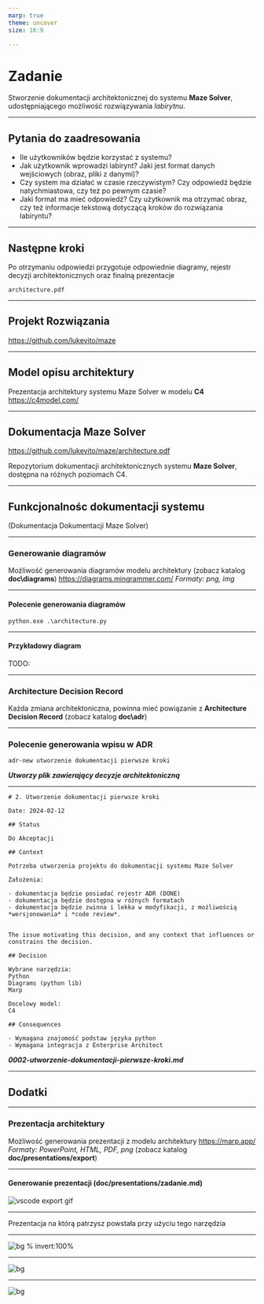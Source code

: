 ```yaml
---
marp: true
theme: uncover
size: 16:9

---
```


# Zadanie

Stworzenie dokumentacji architektonicznej do systemu **Maze Solver**, udostępniającego możliwość rozwiązywania *labirytnu*.

---

## Pytania do zaadresowania

* Ile użytkowników będzie korzystać z systemu?
* Jak użytkownik wprowadzi labirynt? Jaki jest format danych wejściowych (obraz, pliki z danymi)?
* Czy system ma działać w czasie rzeczywistym? Czy odpowiedź będzie natychmiastowa, czy też po pewnym czasie?
* Jaki format ma mieć odpowiedź? Czy użytkownik ma otrzymać obraz, czy też informacje tekstową dotyczącą kroków do rozwiązania labiryntu?

---

## Następne kroki

Po otrzymaniu odpowiedzi przygotuje odpowiednie diagramy, rejestr decyzji architektonicznych oraz finalną prezentacje

```architecture.pdf```

---

## Projekt Rozwiązania
<https://github.com/lukevito/maze>

---

## Model opisu architektury

Prezentacja architektury systemu Maze Solver  w modelu **C4**
<https://c4model.com/>

---

## Dokumentacja Maze Solver

<https://github.com/lukevito/maze/architecture.pdf>

Repozytorium dokumentacji architektonicznych systemu **Maze Solver**, dostępna na różnych poziomach C4.

---

## Funkcjonalnośc dokumentacji systemu 
(Dokumentacja Dokumentacji Maze Solver)

---

### Generowanie diagramów

Możliwość generowania diagramów modelu architektury (zobacz katalog **doc\diagrams**)
 <https://diagrams.mingrammer.com/>
*Formaty: png, img*

---

#### Polecenie generowania diagramów

```
python.exe .\architecture.py
```

---

#### Przykładowy diagram

TODO:

---

### Architecture Decision Record

Każda zmiana architektoniczna, powinna mieć powiązanie z **Architecture Decision Record** (zobacz katalog **doc\adr**)

---

### Polecenie generowania wpisu w ADR

```
adr-new utworzenie dokumentacji pierwsze kroki
```

***Utworzy plik zawierający decyzje architektoniczną***

---

```
# 2. Utworzenie dokumentacji pierwsze kroki

Date: 2024-02-12

## Status

Do Akceptacji

## Context

Potrzeba utworzenia projektu do dokumentacji systemu Maze Solver

Założenia:

- dokumentacja będzie posiadać rejestr ADR (DONE)
- dokumentacja będzie dostępna w różnych formatach
- dokumentacja będzie zwinna i lekka w modyfikacji, z możliwością *wersjonowania* i *code review*.


The issue motivating this decision, and any context that influences or constrains the decision.

## Decision

Wybrane narzędzia:
Python
Diagrams (python lib)
Marp

Docelowy model:
C4

## Consequences

- Wymagana znajomość podstaw języka python
- Wymagana integracja z Enterprise Architect
```

***0002-utworzenie-dokumentacji-pierwsze-kroki.md***

---

## Dodatki

---

### Prezentacja architektury

Możliwość generowania prezentacji z modelu architektury
 <https://marp.app/>
*Formaty: PowerPoint, HTML, PDF, png*
(zobacz katalog **doc/presentations/export**)


---

#### Generowanie prezentacji (doc/presentations/zadanie.md)
![vscode export gif](images/export.gif)

---

Prezentacja na którą patrzysz powstała przy użyciu tego narzędzia

---

![bg % invert:100%](images/c4.png)
<!-- _footer: '**https://c4model.com/**' -->

---

![bg](images/review.png)
<!-- _footer: '**https://marp.app/**' -->

---

![bg](images/diagrams.png)
<!-- _footer: '**https://github.com/mingrammer/diagrams**' -->

